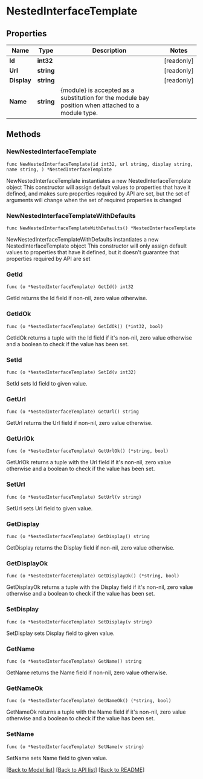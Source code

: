 # NestedInterfaceTemplate

## Properties

Name | Type | Description | Notes
------------ | ------------- | ------------- | -------------
**Id** | **int32** |  | [readonly] 
**Url** | **string** |  | [readonly] 
**Display** | **string** |  | [readonly] 
**Name** | **string** |          {module} is accepted as a substitution for the module bay position when attached to a module type.          | 

## Methods

### NewNestedInterfaceTemplate

`func NewNestedInterfaceTemplate(id int32, url string, display string, name string, ) *NestedInterfaceTemplate`

NewNestedInterfaceTemplate instantiates a new NestedInterfaceTemplate object
This constructor will assign default values to properties that have it defined,
and makes sure properties required by API are set, but the set of arguments
will change when the set of required properties is changed

### NewNestedInterfaceTemplateWithDefaults

`func NewNestedInterfaceTemplateWithDefaults() *NestedInterfaceTemplate`

NewNestedInterfaceTemplateWithDefaults instantiates a new NestedInterfaceTemplate object
This constructor will only assign default values to properties that have it defined,
but it doesn't guarantee that properties required by API are set

### GetId

`func (o *NestedInterfaceTemplate) GetId() int32`

GetId returns the Id field if non-nil, zero value otherwise.

### GetIdOk

`func (o *NestedInterfaceTemplate) GetIdOk() (*int32, bool)`

GetIdOk returns a tuple with the Id field if it's non-nil, zero value otherwise
and a boolean to check if the value has been set.

### SetId

`func (o *NestedInterfaceTemplate) SetId(v int32)`

SetId sets Id field to given value.


### GetUrl

`func (o *NestedInterfaceTemplate) GetUrl() string`

GetUrl returns the Url field if non-nil, zero value otherwise.

### GetUrlOk

`func (o *NestedInterfaceTemplate) GetUrlOk() (*string, bool)`

GetUrlOk returns a tuple with the Url field if it's non-nil, zero value otherwise
and a boolean to check if the value has been set.

### SetUrl

`func (o *NestedInterfaceTemplate) SetUrl(v string)`

SetUrl sets Url field to given value.


### GetDisplay

`func (o *NestedInterfaceTemplate) GetDisplay() string`

GetDisplay returns the Display field if non-nil, zero value otherwise.

### GetDisplayOk

`func (o *NestedInterfaceTemplate) GetDisplayOk() (*string, bool)`

GetDisplayOk returns a tuple with the Display field if it's non-nil, zero value otherwise
and a boolean to check if the value has been set.

### SetDisplay

`func (o *NestedInterfaceTemplate) SetDisplay(v string)`

SetDisplay sets Display field to given value.


### GetName

`func (o *NestedInterfaceTemplate) GetName() string`

GetName returns the Name field if non-nil, zero value otherwise.

### GetNameOk

`func (o *NestedInterfaceTemplate) GetNameOk() (*string, bool)`

GetNameOk returns a tuple with the Name field if it's non-nil, zero value otherwise
and a boolean to check if the value has been set.

### SetName

`func (o *NestedInterfaceTemplate) SetName(v string)`

SetName sets Name field to given value.



[[Back to Model list]](../README.md#documentation-for-models) [[Back to API list]](../README.md#documentation-for-api-endpoints) [[Back to README]](../README.md)


